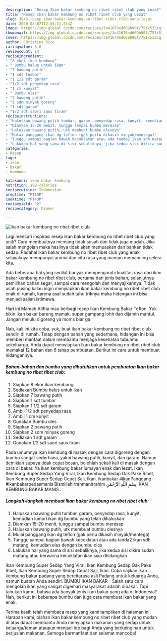 ```yaml
---
description: "Resep Ikan bakar kembung no ribet ribet club yang Lezat"
title: "Resep Ikan bakar kembung no ribet ribet club yang Lezat"
slug: 3043-resep-ikan-bakar-kembung-no-ribet-ribet-club-yang-lezat
date: 2020-08-07T12:55:21.534Z
image: https://img-global.cpcdn.com/recipes/3a41670ed609b90f/751x532cq70/ikan-bakar-kembung-no-ribet-ribet-club-foto-resep-utama.jpg
thumbnail: https://img-global.cpcdn.com/recipes/3a41670ed609b90f/751x532cq70/ikan-bakar-kembung-no-ribet-ribet-club-foto-resep-utama.jpg
cover: https://img-global.cpcdn.com/recipes/3a41670ed609b90f/751x532cq70/ikan-bakar-kembung-no-ribet-ribet-club-foto-resep-utama.jpg
author: Christina Rice
ratingvalue: 3.6
reviewcount: 14
recipeingredient:
- "8 ekor ikan kembung"
- " Bumbu halus untuk ikan"
- "7 bawang putih"
- "1 sdt tumbar"
- "1 1/2 sdt garam"
- "1/2 sdt penyedap rasa"
- "1 cm kunyit"
- " Bumbu oles"
- "2 bawang putih"
- "2 sdm minyak goreng"
- "1 sdt garam"
- "1/2 sdt saori saus tiram"
recipeinstructions:
- "Haluskan bawang putih tumbar, garam, penyedap rasa, kunyit, kemudian lumuri ikan dg bumbu yang telah dihaluskan"
- "Diamkan 15-20 menit, tunggu sampai bumbu meresap"
- "Haluskan bawang putih, utk membuat bumbu olesnya"
- "Mulai panggang ikan dg teflon (gak perlu dikasih minyak/mentega)"
- "Tunggu sampai bagian bawah kecoklatan atau ada tanda2 ikan sdh matang, kemudian oles dengan bumbu oles"
- "Lakukan hal yang sama di sisi sebaliknya, jika kedua sisi dikira sudah matang atau berwarna kecoklatan ikan siap dhidangkan"
categories:
- Resep
tags:
- ikan
- bakar
- kembung

katakunci: ikan bakar kembung 
nutrition: 108 calories
recipecuisine: Indonesian
preptime: "PT15M"
cooktime: "PT43M"
recipeyield: "2"
recipecategory: Dinner

---
```



![Ikan bakar kembung no ribet ribet club](https://img-global.cpcdn.com/recipes/3a41670ed609b90f/751x532cq70/ikan-bakar-kembung-no-ribet-ribet-club-foto-resep-utama.jpg)

Lagi mencari inspirasi resep ikan bakar kembung no ribet ribet club yang unik? Cara membuatnya memang tidak susah dan tidak juga mudah. Jika salah mengolah maka hasilnya tidak akan memuaskan dan bahkan tidak sedap. Padahal ikan bakar kembung no ribet ribet club yang enak selayaknya mempunyai aroma dan cita rasa yang mampu memancing selera kita.

Ada beberapa hal yang sedikit banyak mempengaruhi kualitas rasa dari ikan bakar kembung no ribet ribet club, pertama dari jenis bahan, selanjutnya pemilihan bahan segar, sampai cara mengolah dan menyajikannya. Tidak usah pusing kalau ingin menyiapkan ikan bakar kembung no ribet ribet club enak di rumah, karena asal sudah tahu triknya maka hidangan ini bisa menjadi sajian istimewa.

Hari ini Mamah Alifha mau berbagi resep Ikan Kembung Bakar Teflon. Yuk bikin ikan bakar bareng mamak, super gampang lohh dan dijamin mantul. Jangan melulu digoreng ya moms biar ga.


Nah, kali ini kita coba, yuk, buat ikan bakar kembung no ribet ribet club sendiri di rumah. Tetap dengan bahan yang sederhana, hidangan ini bisa memberi manfaat dalam membantu menjaga kesehatan tubuhmu sekeluarga. Anda dapat menyiapkan Ikan bakar kembung no ribet ribet club memakai 12 bahan dan 6 tahap pembuatan. Berikut ini cara untuk membuat hidangannya.

<!--inarticleads1-->

##### Bahan-bahan dan bumbu yang dibutuhkan untuk pembuatan Ikan bakar kembung no ribet ribet club:

1. Siapkan 8 ekor ikan kembung
1. Sediakan  Bumbu halus untuk ikan
1. Siapkan 7 bawang putih
1. Siapkan 1 sdt tumbar
1. Siapkan 1 1/2 sdt garam
1. Ambil 1/2 sdt penyedap rasa
1. Ambil 1 cm kunyit
1. Gunakan  Bumbu oles
1. Siapkan 2 bawang putih
1. Siapkan 2 sdm minyak goreng
1. Sediakan 1 sdt garam
1. Gunakan 1/2 sdt saori saus tiram


Pada umumnya ikan kembung di masak dengan cara digoreng dengan bumbu sangat sederhana, yakni bawang putih, kunyit, dan garam. Namun demikian supaya tidak cepat bosan, bolehlah sekali kali di masak dengan cara di bakar. Ya ikan kembung bakar lumayan enak dan lezat. Ikan Kembung Super Sedap Yang Viral, Ikan Kembung Sedap Gak Pake Ribet, Ikan Kembung Super Sedap Cepat Saji, Ikan. ikanbakar #ikanPanggang #ikanbakarpedasmanis Bismillahirrahmanirrahim بِسْمِ اللَّهِ الرَّحْمَنِ IKAN KEMBUNG BAKAR MANIS . 

<!--inarticleads2-->

##### Langkah-langkah membuat Ikan bakar kembung no ribet ribet club:

1. Haluskan bawang putih tumbar, garam, penyedap rasa, kunyit, kemudian lumuri ikan dg bumbu yang telah dihaluskan
1. Diamkan 15-20 menit, tunggu sampai bumbu meresap
1. Haluskan bawang putih, utk membuat bumbu olesnya
1. Mulai panggang ikan dg teflon (gak perlu dikasih minyak/mentega)
1. Tunggu sampai bagian bawah kecoklatan atau ada tanda2 ikan sdh matang, kemudian oles dengan bumbu oles
1. Lakukan hal yang sama di sisi sebaliknya, jika kedua sisi dikira sudah matang atau berwarna kecoklatan ikan siap dhidangkan


Ikan Kembung Super Sedap Yang Viral, Ikan Kembung Sedap Gak Pake Ribet, Ikan Kembung Super Sedap Cepat Saji, Ikan. Coba sajikan ikan kembung bakar padang yang bercitarasa asli Padang untuk keluarga Anda, namun buatan Anda sendiri. BUMBU IKAN BAKAR - Salah satu cara mengolah ikan yang sangat digemari masyarakat adalah dibakar. Tapi tahukah kamu, bahwa ada banyak jenis ikan bakar yang ada di Indonesia? Nah, berikut ini beberapa bumbu dan juga cara membuat ikan bakar yang enak. 

Terima kasih telah membaca resep yang kami tampilkan di halaman ini. Harapan kami, olahan Ikan bakar kembung no ribet ribet club yang mudah di atas dapat membantu Anda menyiapkan makanan yang sedap untuk keluarga/teman ataupun menjadi ide bagi Anda yang berkeinginan untuk berjualan makanan. Semoga bermanfaat dan selamat mencoba!
